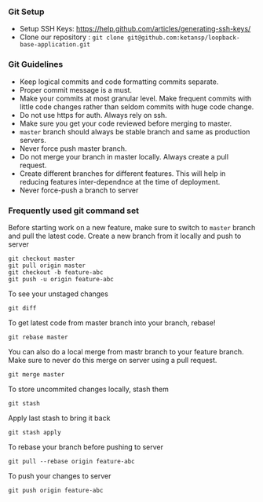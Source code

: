 ### Git Setup
- Setup SSH Keys: https://help.github.com/articles/generating-ssh-keys/
- Clone our repository : `git clone git@github.com:ketansp/loopback-base-application.git`


### Git Guidelines
- Keep logical commits and code formatting commits separate.
- Proper commit message is a must.
- Make your commits at most granular level. Make frequent commits with little code changes rather than seldom commits with huge code change.
- Do not use https for auth. Always rely on ssh.
- Make sure you get your code reviewed before merging to master.
- `master` branch should always be stable branch and same as production servers.
- Never force push master branch.
- Do not merge your branch in master locally. Always create a pull request.
- Create different branches for different features. This will help in reducing features inter-dependnce at the time of deployment.
- Never force-push a branch to server


### Frequently used git command set
Before starting work on a new feature, make sure to switch to `master` branch and pull the latest code. Create a new branch from it locally and push to server
```
git checkout master
git pull origin master
git checkout -b feature-abc
git push -u origin feature-abc
```

To see your unstaged changes
```
git diff
```

To get latest code from master branch into your branch, rebase!
```
git rebase master
```

You can also do a local merge from mastr branch to your feature branch. Make sure to never do this merge on server using a pull request.
```
git merge master
```

To store uncommited changes locally, stash them
```
git stash
```
Apply last stash to bring it back
```
git stash apply
```
To rebase your branch before pushing to server
```
git pull --rebase origin feature-abc
```

To push your changes to server
```
git push origin feature-abc
```

